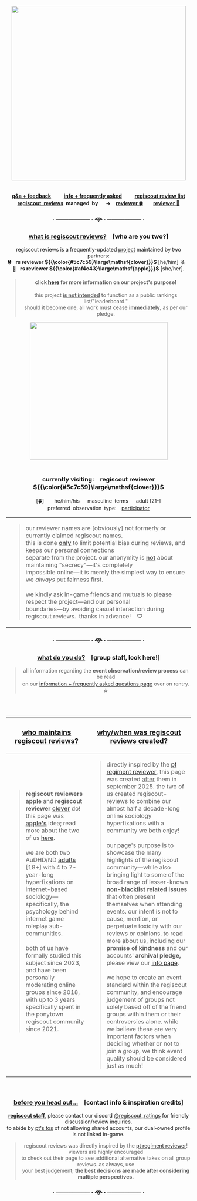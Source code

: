 <div align="center">
<img src="https://i.postimg.cc/65BG9Tph/image.png" width="475">
<br/>
<br/>

<b> [q&a + feedback](https://regiscout-reviews.straw.page)　 　[info + frequently asked](https://rentry.co/regiscout-reviews-info)　 　[regiscout review list](https://rentry.co/regiscout-reviews)\
**<ins>regiscout reviews</ins> managed by**　 →　[reviewer 🍀](https://github.com/regiscout-reviews-clover)　　[reviewer 🍎](https://github.com/regiscout-reviews-apple) </b>

### · ──────── · 𖥸 · ──────── ·

<h3>
<ins>what is regiscout reviews?</ins>　[who are you two?]
</h3>

regiscout reviews is a frequently-updated [project](https://rentry.co/regiscout-reviews) maintained by two partners:\
🍀  **rs reviewer ${{\color{#5c7c59}\large\mathsf{clover}}}$** [he/him] &  🍎  **rs reviewer ${{\color{#af4c43}\large\mathsf{apple}}}$** [she/her]. 
> #### click [here](https://rentry.co/regiscout-reviews-info) for more information on our project's purpose!
> this project <ins>**is not intended**</ins> to function as a public rankings list/"leaderboard."</br>
> should it become one, all work must cease <ins>**immediately**</ins>, as per our pledge.
<img src="https://i.postimg.cc/rFNzf8gD/ponies.png" width="375">
<br/>
<br/>

### **currently visiting:　regiscout reviewer ${{\color{#5c7c59}\large\mathsf{clover}}}$**
[🍀]　  he/him/his　 masculine terms　 adult [21-]\
preferred observation type:　<ins>participator</ins>
<br/>

|  |
| ------------- | 
| <blockquote> our reviewer names are [obviously] not formerly or currently claimed regiscout names.<br/> this is done <ins>**only**</ins> to limit potential bias during reviews, and keeps our personal connections<br/> separate from the project. our anonymity is <ins>**not**</ins> about maintaining "secrecy"—it's completely<br/> impossible online—it is merely the simplest way to ensure we *always* put fairness first.<br/><br/> we kindly ask in-game friends and mutuals to please respect the project—and our personal<br/>boundaries—by avoiding casual interaction during regiscout reviews. thanks in advance!　♡ </blockquote> |
### · ──────── · 𖥸 · ──────── ·


<h3><ins>what do you do?</ins>　[group staff, look here!]</h3>

> all information regarding the **event observation/review process** can be read\
> on our [information + frequently asked questions page](https://rentry.co/regiscout-reviews-info) over on rentry.　☆

<br/>
<br/>

</div>

| <h3><ins>who maintains regiscout reviews?</ins></h3> | <h3><ins>why/when was regiscout reviews created?</ins></h3> |
| ------------- | ------------- |
| <blockquote>**regiscout reviewers <ins>apple</ins>** and **regiscout reviewer <ins>clover</ins>** do! this page was **<ins>apple's</ins>** idea; read more about the two of us [here](https://rentry.co/regiscout-reviews-info).<br/><br/> we are both two AuDHD/ND <ins>**adults**</ins> [18+] with 4 to 7-year-long hyperfixations on internet-based sociology—specifically, the psychology behind internet game roleplay sub-communities.<br/><br/> both of us have formally studied this subject since 2023, and have been personally moderating online groups since 2018, with up to 3 years specifically spent in the ponytown regiscout community since 2021.</blockquote>  <br /> | <blockquote> directly inspired by the [pt regiment reviewer](rentry.co/ptregimentrater), this page was created <ins>after</ins> them in september 2025. the two of us created regiscout-reviews to combine our almost half a decade-long online sociology hyperfixations with a community we both enjoy!<br/><br/>  our page's purpose is to showcase the many highlights of the regiscout community—while also bringing light to some of the broad range of lesser-known <b><ins>non-blacklist</ins> related issues</b> that often present themselves when attending events. our intent is not to cause, mention, or perpetuate toxicity with our reviews or opinions. to read more about us, including our **promise of kindness** and our accounts' **archival pledge,** please view our [info page](https://rentry.co/regiscout-reviews-info).<br/><br/>  we hope to create an event standard within the regiscout community, and encourage judgement of groups not solely based off of the friend groups within them or their controversies alone. while we believe these are very important factors when deciding whether or not to join a group, we think event quality should be considered just as much! </blockquote> |
<div align="center">
<br/>
<h3>
<ins>before you head out...</ins>　[contact info & inspiration credits]
</h3>

<ins>**regiscout staff**</ins>, please contact our discord [@regiscout_ratings](https://discord.com/users/1412353928355516516) for friendly discussion/review inquiries.\
to abide by [pt's tos](https://pony.town/termsofservice.html) of not allowing shared accounts, our dual-owned profile is not linked in-game.

> regiscout reviews was directly inspired by the [pt regiment reviewer](https://rentry.co/ptregimentrater)! viewers are highly encouraged\
> to check out their page to see additional alternative takes on all group reviews. as always, use\
> your best judgement; <b>the best decisions are made after considering multiple perspectives.</b>

### · ──────── · 𖥸 · ──────── ·

</div>



